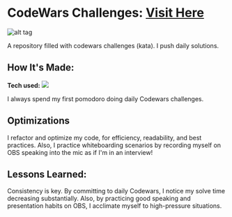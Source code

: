 # CodeWars Challenges: <a target="_blank" href="https://www.codewars.com/users/Mattykyu" >Visit Here</a> 

![alt tag](https://www.codewars.com/users/Mattykyu/badges/large)

A repository filled with codewars challenges (kata). I push daily solutions.

## How It's Made:

**Tech used:** <img src="https://img.shields.io/static/v1?label=|&message=JAVASCRIPT&color=3c7f5d&style=plastic&logo=javascript"/>

I always spend my first pomodoro doing daily Codewars challenges.

## Optimizations

I refactor and optimize my code, for efficiency, readability, and best practices. Also, I practice whiteboarding scenarios by recording myself on OBS speaking into the mic as if I'm in an interview!

## Lessons Learned:

Consistency is key. By committing to daily Codewars, I notice my solve time decreasing substantially. Also, by practicing good speaking and presentation habits on OBS, I acclimate myself to high-pressure situations.
